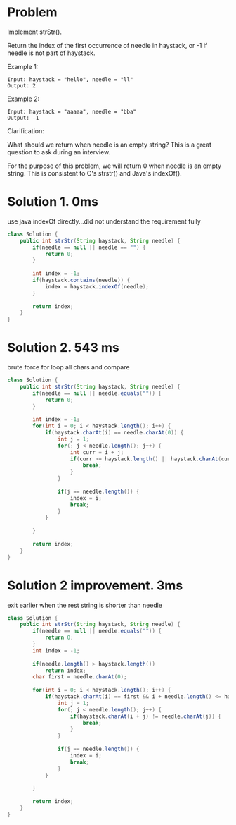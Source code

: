 # Problem
Implement strStr().

Return the index of the first occurrence of needle in haystack, or -1 if needle is not part of haystack.

Example 1:

```
Input: haystack = "hello", needle = "ll"
Output: 2
```

Example 2:

```
Input: haystack = "aaaaa", needle = "bba"
Output: -1
```

Clarification:

What should we return when needle is an empty string? This is a great question to ask during an interview.

For the purpose of this problem, we will return 0 when needle is an empty string. This is consistent to C's strstr() and Java's indexOf().

# Solution 1. 0ms
use java indexOf directly...did not understand the requirement fully

```java
class Solution {
    public int strStr(String haystack, String needle) {
        if(needle == null || needle == "") {
            return 0;
        }
        
        int index = -1;
        if(haystack.contains(needle)) {
            index = haystack.indexOf(needle);    
        }
        
        return index;
    }
}
```

# Solution 2. 543 ms
brute force for loop all chars and compare

```java
class Solution {
    public int strStr(String haystack, String needle) {
        if(needle == null || needle.equals("")) {
            return 0;
        }
        
        int index = -1;
        for(int i = 0; i < haystack.length(); i++) {
            if(haystack.charAt(i) == needle.charAt(0)) {
                int j = 1;
                for(; j < needle.length(); j++) {
                    int curr = i + j;
                    if(curr >= haystack.length() || haystack.charAt(curr) != needle.charAt(j)) {
                        break;
                    }
                }
                
                if(j == needle.length()) {
                    index = i;
                    break;
                }
            }
            
        }
        
        return index;
    }
}
```

# Solution 2 improvement. 3ms
exit earlier when the rest string is shorter than needle

```java
class Solution {
    public int strStr(String haystack, String needle) {
        if(needle == null || needle.equals("")) {
            return 0;
        }
        int index = -1;
        
        if(needle.length() > haystack.length())
            return index;
        char first = needle.charAt(0);
        
        for(int i = 0; i < haystack.length(); i++) {
            if(haystack.charAt(i) == first && i + needle.length() <= haystack.length()) {
                int j = 1;
                for(; j < needle.length(); j++) {
                    if(haystack.charAt(i + j) != needle.charAt(j)) {
                        break;
                    }
                }
                
                if(j == needle.length()) {
                    index = i;
                    break;
                }
            }
            
        }
        
        return index;
    }
}
```
